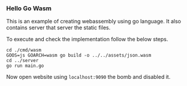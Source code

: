 ### Hello Go Wasm
This is an example of creating webassembly using go language.
It also contains server that server the static files.

To execute and check the implementation follow the below steps.


```shell
cd ./cmd/wasm
GOOS=js GOARCH=wasm go build -o ../../assets/json.wasm
cd ../server
go run main.go
```

Now open website using `localhost:9090` the bomb and disabled it.